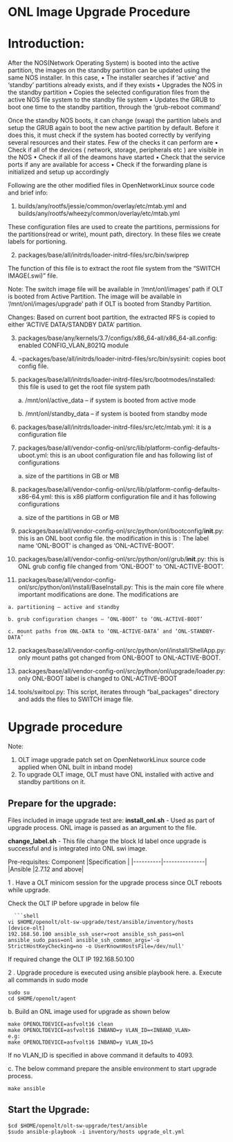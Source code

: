 # ONL Image Upgrade Procedure
# Introduction:
After the NOS(Network Operating System) is booted into the active partition, the images on the standby partition can be
updated using the same NOS installer. In this case,
• The installer searches if ‘active’ and ‘standby’ partitions already exists, and if they exists
• Upgrades the NOS in the standby partition
• Copies the selected configuration files from the active NOS file system to the standby file
system
• Updates the GRUB to boot one time to the standby partition, through the ‘grub-reboot
<menu-entry> command’

Once the standby NOS boots, it can change (swap) the partition labels and setup the GRUB again to boot the new active partition by default. Before it does this, it must check if the system has booted correctly by verifying several resources and their states. Few of the checks it can perform are
• Check if all of the devices ( network, storage, peripherals etc ) are visible in the NOS
• Check if all of the deamons have started
• Check that the service ports if any are available for access
• Check if the forwarding plane is initialized and setup up accordingly

Following are the other modified files in OpenNetworkLinux source code and brief info:

1.  builds/any/rootfs/jessie/common/overlay/etc/mtab.yml and builds/any/rootfs/wheezy/common/overlay/etc/mtab.yml

These configuration files are used to create the partitions, permissions for the partitions(read or write), mount path, directory. In these files we create labels for portioning.

2.  packages/base/all/initrds/loader-initrd-files/src/bin/swiprep

The function of this file is to extract the root file system from the “SWITCH IMAGE(.swi)” file.

Note: The switch image file will be available in ‘/mnt/onl/images’ path if OLT is booted from Active Partition. The image will be available in ‘/mnt/onl/images/upgrade’ path if OLT is booted from Standby Partition.

Changes: Based on current boot partition, the extracted RFS is copied to either ‘ACTIVE DATA/STANDBY DATA’ partition.

3.  packages/base/any/kernels/3.7/configs/x86_64-all/x86_64-all.config: enabled CONFIG_VLAN_8021Q module

4.  ¬packages/base/all/initrds/loader-initrd-files/src/bin/sysinit: copies boot config file.

5.  packages/base/all/initrds/loader-initrd-files/src/bootmodes/installed: this file is used to get the root file system path

    a. /mnt/onl/active_data – if system is booted from active mode

    b. /mnt/onl/standby_data – if system is booted from standby mode

6.  packages/base/all/initrds/loader-initrd-files/src/etc/mtab.yml: it is a configuration file

7.  packages/base/all/vendor-config-onl/src/lib/platform-config-defaults-uboot.yml: this is an uboot configuration file and has following list of configurations

    a. size of the partitions in GB or MB

8.  packages/base/all/vendor-config-onl/src/lib/platform-config-defaults-x86-64.yml: this is x86 platform configuration file and it has following configurations

    a. size of the partitions in GB or MB

9.  packages/base/all/vendor-config-onl/src/python/onl/bootconfig/**init**.py: this is an ONL boot config file. the modification in this is : The label name ‘ONL-BOOT’ is changed as ‘ONL-ACTIVE-BOOT’.

10.  packages/base/all/vendor-config-onl/src/python/onl/grub/**init**.py: this is ONL grub config file changed from ‘ONL-BOOT’ to ‘ONL-ACTIVE-BOOT’.

11.  packages/base/all/vendor-config-onl/src/python/onl/install/BaseInstall.py: This is the main core file where important modifications are done. The modifications are

    a. partitioning – active and standby

    b. grub configuration changes – ‘ONL-BOOT’ to ‘ONL-ACTIVE-BOOT’

    c. mount paths from ONL-DATA to ‘ONL-ACTIVE-DATA’ and ‘ONL-STANDBY-DATA’

12.  packages/base/all/vendor-config-onl/src/python/onl/install/ShellApp.py: only mount paths got changed from ONL-BOOT to ONL-ACTIVE-BOOT.

13.  packages/base/all/vendor-config-onl/src/python/onl/upgrade/loader.py: only ONL-BOOT label is changed to ONL-ACTIVE-BOOT

14.  tools/switool.py: This script, iterates through “bal_packages” directory and adds the files to SWITCH image file.

# Upgrade procedure
Note:
1. OLT image upgrade patch set on OpenNetworkLinux source code applied when ONL built in inband mode)
2. To upgrade OLT image, OLT must have ONL installed with active and standby partitions on it.

## Prepare for the upgrade: 
Files included in image upgrade test are: 
**install_onl.sh**  - Used as part of upgrade process. ONL  image is passed as an argument to the file.

**change_label.sh** - This file change the block Id label once upgrade is successful and is integrated into ONL swi image.

Pre-requisites:
 Component |Specification  |
|----------|---------------|
|Ansible  |2.7.12 and above|

 1 . Have a OLT minicom session for the upgrade process since OLT reboots while upgrade.

 Check the OLT IP before upgrade  in below file

      ```shell
	vi $HOME/openolt/olt-sw-upgrade/test/ansible/inventory/hosts
	[device-olt]
	192.168.50.100 ansible_ssh_user=root ansible_ssh_pass=onl ansible_sudo_pass=onl ansible_ssh_common_args='-o StrictHostKeyChecking=no -o UserKnownHostsFile=/dev/null'

If required change  the OLT IP 192.168.50.100

2 . Upgrade procedure is executed using ansible playbook here.
a. Execute all commands in sudo mode
```
sudo su
cd $HOME/openolt/agent
``` 
b.  Build an ONL image used for upgrade as shown below
```shell
make OPENOLTDEVICE=asfvolt16 clean
make OPENOLTDEVICE=asfvolt16 INBAND=y VLAN_ID=<INBAND_VLAN>
e.g:
make OPENOLTDEVICE=asfvolt16 INBAND=y VLAN_ID=5
```
If no VLAN_ID is specified in above command it defaults to 4093.

c. The below command prepare the ansible environment to start upgrade process.
```
make ansible
```
## Start the Upgrade:
```shell
$cd $HOME/openolt/olt-sw-upgrade/test/ansible
$sudo ansible-playbook -i inventory/hosts upgrade_olt.yml
```
